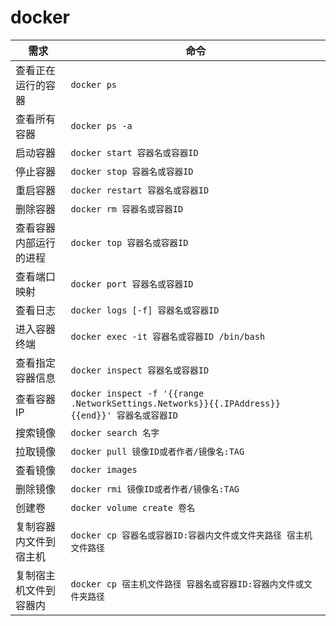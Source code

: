# docker

| 需求                   | 命令                                                                                          |
| ---------------------- | --------------------------------------------------------------------------------------------- |
| 查看正在运行的容器     | `docker ps`                                                                                   |
| 查看所有容器           | `docker ps -a`                                                                                |
| 启动容器               | `docker start 容器名或容器ID`                                                                 |
| 停止容器               | `docker stop 容器名或容器ID`                                                                  |
| 重启容器               | `docker restart 容器名或容器ID`                                                               |
| 删除容器               | `docker rm 容器名或容器ID`                                                                    |
| 查看容器内部运行的进程 | `docker top 容器名或容器ID`                                                                   |
| 查看端口映射           | `docker port 容器名或容器ID`                                                                  |
| 查看日志               | `docker logs [-f] 容器名或容器ID`                                                             |
| 进入容器终端           | `docker exec -it 容器名或容器ID /bin/bash`                                                    |
| 查看指定容器信息       | `docker inspect 容器名或容器ID`                                                               |
| 查看容器IP             | `docker inspect -f '{{range .NetworkSettings.Networks}}{{.IPAddress}}{{end}}' 容器名或容器ID` |
| 搜索镜像               | `docker search 名字`                                                                          |
| 拉取镜像               | `docker pull 镜像ID或者作者/镜像名:TAG`                                                       |
| 查看镜像               | `docker images`                                                                               |
| 删除镜像               | `docker rmi 镜像ID或者作者/镜像名:TAG`                                                        |
| 创建卷                 | `docker volume create 卷名`                                                                   |
| 复制容器内文件到宿主机 | `docker cp 容器名或容器ID:容器内文件或文件夹路径 宿主机文件路径`                              |
| 复制宿主机文件到容器内 | `docker cp 宿主机文件路径 容器名或容器ID:容器内文件或文件夹路径`                              |
